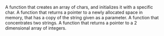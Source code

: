 A function that creates an array of chars, and initializes it with a specific char.
A function that returns a pointer to a newly allocated space in memory, that has a copy of the string given as a parameter.
A function that concentrates two strings.
A function that returns a pointer to a 2 dimensional array of integers.
